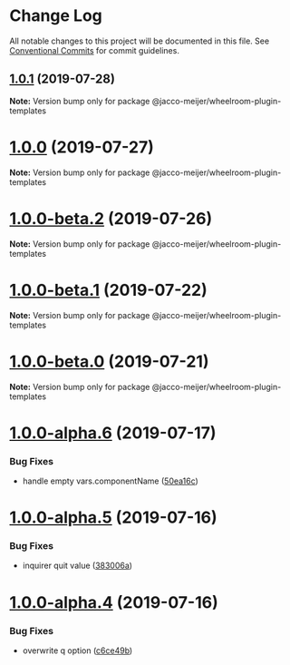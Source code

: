 # Change Log

All notable changes to this project will be documented in this file.
See [Conventional Commits](https://conventionalcommits.org) for commit guidelines.

## [1.0.1](https://github.com/jaccomeijer/wheelroom/compare/@jacco-meijer/wheelroom-plugin-templates@1.0.0...@jacco-meijer/wheelroom-plugin-templates@1.0.1) (2019-07-28)

**Note:** Version bump only for package @jacco-meijer/wheelroom-plugin-templates





# [1.0.0](https://github.com/jaccomeijer/wheelroom/compare/@jacco-meijer/wheelroom-plugin-templates@1.0.0-beta.2...@jacco-meijer/wheelroom-plugin-templates@1.0.0) (2019-07-27)

**Note:** Version bump only for package @jacco-meijer/wheelroom-plugin-templates





# [1.0.0-beta.2](https://github.com/jaccomeijer/wheelroom/compare/@jacco-meijer/wheelroom-plugin-templates@1.0.0-beta.1...@jacco-meijer/wheelroom-plugin-templates@1.0.0-beta.2) (2019-07-26)

**Note:** Version bump only for package @jacco-meijer/wheelroom-plugin-templates





# [1.0.0-beta.1](https://github.com/jaccomeijer/wheelroom/compare/@jacco-meijer/wheelroom-plugin-templates@1.0.0-beta.0...@jacco-meijer/wheelroom-plugin-templates@1.0.0-beta.1) (2019-07-22)

**Note:** Version bump only for package @jacco-meijer/wheelroom-plugin-templates





# [1.0.0-beta.0](https://github.com/jaccomeijer/wheelroom/compare/@jacco-meijer/wheelroom-plugin-templates@1.0.0-alpha.6...@jacco-meijer/wheelroom-plugin-templates@1.0.0-beta.0) (2019-07-21)

**Note:** Version bump only for package @jacco-meijer/wheelroom-plugin-templates





# [1.0.0-alpha.6](https://github.com/jaccomeijer/wheelroom/compare/@jacco-meijer/wheelroom-plugin-templates@1.0.0-alpha.5...@jacco-meijer/wheelroom-plugin-templates@1.0.0-alpha.6) (2019-07-17)


### Bug Fixes

* handle empty vars.componentName ([50ea16c](https://github.com/jaccomeijer/wheelroom/commit/50ea16c))





# [1.0.0-alpha.5](https://github.com/jaccomeijer/wheelroom/compare/@jacco-meijer/wheelroom-plugin-templates@1.0.0-alpha.4...@jacco-meijer/wheelroom-plugin-templates@1.0.0-alpha.5) (2019-07-16)


### Bug Fixes

* inquirer quit value ([383006a](https://github.com/jaccomeijer/wheelroom/commit/383006a))





# [1.0.0-alpha.4](https://github.com/jaccomeijer/wheelroom/compare/@jacco-meijer/wheelroom-plugin-templates@1.0.0-alpha.3...@jacco-meijer/wheelroom-plugin-templates@1.0.0-alpha.4) (2019-07-16)


### Bug Fixes

* overwrite q option ([c6ce49b](https://github.com/jaccomeijer/wheelroom/commit/c6ce49b))
